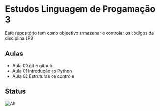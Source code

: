 # Estudos Linguagem de Progamação 3

Este repositório tem como objeetivo armazenar e controlar os códigos da disciplina LP3

## Aulas 

- Aula 00 git e github
- Aula 01 Introdução ao Python
- Aula 02 Estruturas de controle 

## Status 
![Alt](https://repobeats.axiom.co/api/embed/174d17f492cb8cf95899c0b09920b4cdabf2a6a7.svg "Repobeats analytics image")